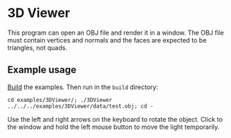 # 3D Viewer
This program can open an OBJ file and render it in a window. The OBJ file must contain vertices and normals and the faces are expected to be triangles, not quads.

## Example usage
[Build](../../README.md) the examples. Then run in the `build` directory:

    cd examples/3DViewer/; ./3DViewer ../../../examples/3DViewer/data/test.obj; cd -

Use the left and right arrows on the keyboard to rotate the object. Click to the window and hold the left mouse button to move the light temporarily. 
